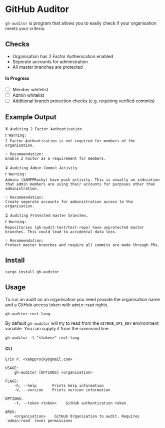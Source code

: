 # GitHub Auditor
`gh-auditor` is program that allows you to easily check if your organisation
meets your criteria.

## Checks

* Organisation has 2 Factor Authenication enabled
* Seperate accounts for adminstration
* All master branches are protected

#### In Progress
- [ ] Member whitelist
- [ ] Admin whitelist
- [ ] Additional branch protection checks (e.g. requiring verified commits)

## Example Output
```
⏳ Auditing 2 Factor Authentication
❗️ Warning:
2 Factor Authentication is not required for members of the organisation.

💡 Recommendation:
Enable 2 Factor as a requirement for members.

⏳ Auditing Admin Commit Activity
❗️ Warning:
Admins (XAMPPRocky) have push activity. This is usually an indication that admin members are using their accounts for purposes other than administration.

💡 Recommendation:
Create seperate accounts for administration access to the organisation.

⏳ Auditing Protected master branches.
❗️ Warning:
Repositories (gh-audit-test/test-repo) have unprotected master branches. This could lead to accidental data loss.

💡 Recommendation:
Protect master branches and require all commits are made through PRs.
```

## Install
```
cargo install gh-auditor
```

## Usage
To run an audit on an organisation you need provide the organisation name and
a GitHub access token with `admin:read` rights.

```
gh-auditor rust-lang
```

By default `gh-auditor` will try to read from the `GITHUB_API_KEY` environment
variable. You can supply it from the command line.

```
gh-auditor -t "<token>" rust-lang
```

#### CLI
```
Erin P. <xampprocky@gmail.com>

USAGE:
    gh-auditor [OPTIONS] <organisation>

FLAGS:
    -h, --help       Prints help information
    -V, --version    Prints version information

OPTIONS:
    -t, --token <token>    GitHub authentication token.

ARGS:
    <organisation>    GitHub Organisation to audit. Requires `admin:read` level permissions
```
